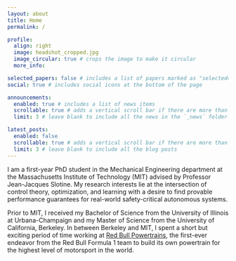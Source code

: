 ```yaml
---
layout: about
title: Home
permalink: /

profile:
  align: right
  image: headshot_cropped.jpg
  image_circular: true # crops the image to make it circular
  more_info:

selected_papers: false # includes a list of papers marked as "selected={true}"
social: true # includes social icons at the bottom of the page

announcements:
  enabled: true # includes a list of news items
  scrollable: true # adds a vertical scroll bar if there are more than 3 news items
  limit: 3 # leave blank to include all the news in the `_news` folder

latest_posts:
  enabled: false
  scrollable: true # adds a vertical scroll bar if there are more than 3 new posts items
  limit: 3 # leave blank to include all the blog posts
---
```


I am a first-year PhD student in the Mechanical Engineering department at the Massachusetts Institute of Technology (MIT) advised by Professor Jean-Jacques Slotine. My research interests lie at the intersection of control theory, optimization, and learning with a desire to find provable performance guarantees for real-world safety-critical autonomous systems.

Prior to MIT, I received my Bachelor of Science from the University of Illinois at Urbana-Champaign and my Master of Science from the University of California, Berkeley. In between Berkeley and MIT, I spent a short but exciting period of time working at [Red Bull Powertrains](https://www.redbullpowertrains.com/int-en), the first-ever endeavor from the Red Bull Formula 1 team to build its own powertrain for the highest level of motorsport in the world.